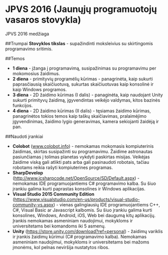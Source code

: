 # JPVS 2016 (Jaunųjų programuotojų vasaros stovykla)

JPVS 2016 medžiaga

##Trumpai
**Stovyklos tikslas** - supažindinti moksleivius su skirtingomis programavimo sritimis.

##Temos
- **1 diena** - įžanga į programavimą, susipažinimas su programavimu per mokomosius žaidimus.
- **2 diena** - primityvių programėlių kūrimas - panagrinėta, kaip sukurti paprasčiausią skaičiuotuvą, sukurtas skaičiuotuvas kaip konsolinė ir kaip Windows programos. 
- **3 diena** - 2D žaidimo kūrimas (I dalis) - panaginėta, kaip naudojant Unity sukurti primityvų žaidimą, įgyvendintas veikėjo valdymas, kitos bazinės funkcijos.
- **4 diena** - 2D žaidimo kūrimas (II dalis) - tęsiamas žaidimo kūrimas, panagrinėtos tokios temos kaip taškų skaičiavimas, pralaimėjimo įgyvendinimas, žaidimo lygio generavimas, kamera sekiojanti žaidėją ir pan.

##Naudoti įrankiai
- **Colobot** (www.colobot.info) - nemokamas mokomasis kompiuterinis žaidimas, skirtas susipažinti su programavimu. Žaidime astronautas pasiunčiamas į tolimas planetas vykdyti paskirtas misijas. Veikėjas žaidime viską gali atlikti pats arba gali pasinaudoti robotais, tačiau robotams reikia rašyti kompiuterines programas.
- **SharpDevelop** (http://www.icsharpcode.net/OpenSource/SD/Default.aspx) - nemokamas IDE programuojantiems C# programavimo kalba. Su šiuo įrankiu galima kurti paprastas konsolines ir Windows aplikacijas.
- **Visual Studio 2015 Community Edition** (https://www.visualstudio.com/en-us/products/visual-studio-community-vs.aspx) - vienas galingiausių IDE programuojantiems C++, C#, Visual Basic ar Javascript kalbomis. Su šiuo įrankiu galima kurti konsolines, Windows, Android, iOS, Web bei daugumą kitų aplikacijų. Įrankis nemokamas asmeniniam naudojimui, mokykloms ir universitetams bei komandoms iki 5 asmenų.
- **Unity** (https://store.unity.com/download?ref=personal) - žaidimų variklis ir įrankis žaidimų kūrimui (C# programavimo kalba). Nemokamas  asmeniniam naudojimui, mokykloms ir universitetams bei mažoms įmonėms, kol pelnas neviršija nustatytos ribos.
